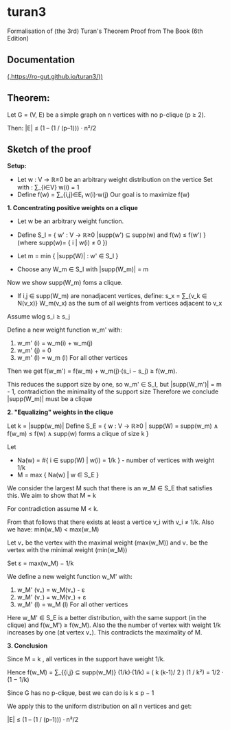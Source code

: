 # turan3
Formalisation of (the 3rd) Turan's Theorem Proof from The Book (6th Edition)

## Documentation
[(.https://ro-gut.github.io/turan3/))](https://ro-gut.github.io/turan3/)

## Theorem: 
   Let G = (V, E) be a simple graph on n vertices with no p-clique (p ≥ 2). 
   
   Then: |E| ≤ (1 – (1 / (p–1))) · n²/2

## Sketch of the proof

**Setup:** 
- Let w : V → ℝ≥0 be an arbitrary weight distribution on the vertice Set with : ∑_{i∈V} w(i) = 1
- Define f(w) = ∑_{i,j}∈E₎ w(i)·w(j)
  Our goal is to maximize f(w)

**1. Concentrating positive weights on a clique**

- Let w be an arbitrary weight function.
- Define S_I = { w' : V → ℝ≥0 |supp(w') ⊆ supp(w) and f(w) ≤ f(w') }
                                        (where  supp(w)= { i | w(i) ≠ 0 })
- Let m = min { |supp(W)| : w' ∈ S_I }

- Choose any W_m ∈ S_I with |supp(W_m)| = m

Now we show supp(W_m) foms a clique.

- If i,j ∈ supp(W_m) are nonadjacent vertices, define: s_x = ∑_{v_k ∈ N(v_x)} W_m(v_x)
  as the sum of all weights from vertices adjacent to v_x
  
Assume wlog s_i ≥ s_j

Define a new weight function w_m' with:
1. w_m' (i) = w_m(i) + w_m(j)
2. w_m' (j) = 0
3. w_m' (l) = w_m (l)   For all other vertices

Then we get f(w_m') = f(w_m) + w_m(j)·(s_i − s_j) ≥ f(w_m).

This reduces the support size by one, so w_m' ∈ S_I, but |supp(W_m')| = m - 1, contradiction the minimality of the support size
Therefore we conclude |supp(W_m)| must be a clique


**2. "Equalizing" weights in the clique**

Let k = |supp(w_m)|
Define  S_E = { w : V → ℝ≥0 | supp(W) = supp(w_m) ∧
                                    f(w_m) ≤ f(w) ∧ 
                                    supp(w) forms a clique of size k }

Let 
- Na(w) = #{ i ∈ supp(W) | w(i) = 1/k }  - number of vertices with weight 1/k 
- M = max { Na(w) | w ∈ S_E }

We consider the largest M such that there is an w_M ∈ S_E that satisfies this. We aim to show that M = k

For contradiction assume M < k.

From that follows that there exists at least a vertice v_i with v_i ≠ 1/k. Also we have: min(w_M) < max(w_M)

Let v₊ be the vertex with the maximal weight (max(w_M))  and
    v₋ be the vertex with the minimal weight (min(w_M))
    
Set ε = max(w_M) − 1/k

We define a new weight function w_M' with:
1. w_M' (v₊) = w_M(v₊) - ε
2. w_M' (v₋) = w_M(v₋) + ε
3. w_M' (l) = w_M (l)   For all other vertices

Here w_M' ∈ S_E is a better distribution, with the same support (in the clique) and f(w_M') ≥ f(w_M).
Also the the number of vertex with weight 1/k increases by one (at vertex v₊). This contradicts the maximality of M.

**3. Conclusion**

Since M = k , all vertices in the support have weight 1/k.

Hence f(w_M) = ∑_{{i,j} ⊆ supp(w_M)} (1/k)·(1/k)
             = ( k (k-1)/ 2 ) (1 / k²)
             = 1/2 · (1 − 1/k)

Since G has no p-clique, best we can do is k ≤ p − 1

We apply this to the uniform distribution on all n vertices and get:
 
|E| ≤ (1 – (1 / (p–1))) · n²/2



                

